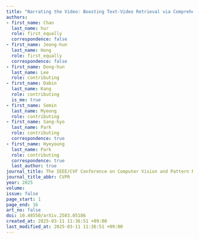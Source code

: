 ```yaml
---
title: "Narrating the Video: Boosting Text-Video Retrieval via Comprehensive Utilization of Frame-Level Captions"
authors:
- first_name: Chan
  last_name: hur
  role: first_equally
  correspondence: false
- first_name: Jeong-hun
  last_name: Hong
  role: first_equally
  correspondence: false
- first_name: Dong-hun
  last_name: Lee
  role: contributing
- first_name: Dabin
  last_name: Kang
  role: contributing
  is_me: true
- first_name: Semin
  last_name: Myeong
  role: contributing
- first_name: Sang-hyo
  last_name: Park
  role: contributing
  correspondence: true
- first_name: Hyeyoung
  last_name: Park
  role: contributing
  correspondence: true
  last_author: true
journal_title: The IEEE/CVF Conference on Computer Vision and Pattern Recognition
journal_title_abbr: CVPR
year: 2025
volume: 
issue: false
page_start: 1
page_end: 16
art_no: false
doi: 10.48550/arXiv.2503.05186
created_at: 2025-03-11 11:36:51 +09:00
last_modified_at: 2025-03-11 11:36:51 +09:00
---
```

